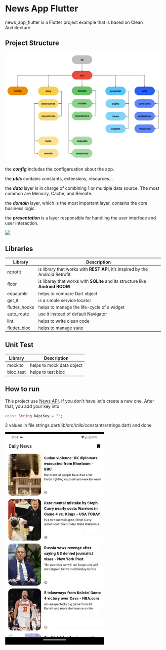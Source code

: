 # News App Flutter

news_app_flutter is a Flutter project example that is based on Clean Architecture.
## Project Structure
![](https://github.com/kiji1340/news_app_flutter/blob/main/gif/project_structure.png)

the ***config*** includes the configaruation about the app.

the ***utils*** contains constants, extensions, resources...

the ***data*** layer is in charge of combining 1 or multiple data source. The most common are Memory, Cache, and Remote.

the ***domain*** layer, which is the most important layer, contains the core business logic.

the ***presentation*** is a layer responsible for handling the user interface and user interaction.

![](https://github.com/kiji1340/news_app_flutter/blob/main/gif/clean_architecture_structure.png)

## Libraries

| Library | Description |
| --- | --- |
| retrofit | is library that works with **REST API**, it’s inspired by the Android Retrofit. |
| floor | is libaray that works with **SQLite** and its structure like **Android ROOM** |
| equatable | helps to compare Dart object|
| get_it | is a simple service locator |
| flutter_hooks | helps to manage the life-cycle of a widget |
| auto_route | use it instead of default Navigator |
| lint | helps to write clean code |
| flutter_bloc | helps to manage state |


## Unit Test
| Library | Description |
| --- | --- |
| mockito | helps to mock data object|
| bloc_test | helps to test bloc |

## How to run

This project use [News API](https://newsapi.org/docs/get-started). If you don't have let's create a new one. After that, you add your key into 
```dart
const String kApiKey = "";
```
2 values in file strings.dart(lib/src/utils/constants/strings.dart) and done

![](https://github.com/kiji1340/news_app_flutter/blob/main/gif/ezgif-4-0e6276ed72.gif)

